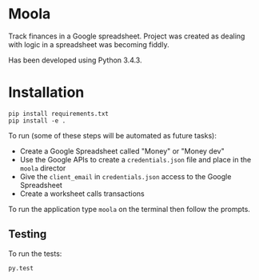 # Moola

Track finances in a Google spreadsheet. Project was created as dealing with logic in a spreadsheet was becoming fiddly.

Has been developed using Python 3.4.3.

# Installation
```
pip install requirements.txt
pip install -e .
```
To run (some of these steps will be automated as future tasks):
 - Create a Google Spreadsheet called "Money" or "Money dev"
 - Use the Google APIs to create a `credentials.json` file and place in the `moola` director
 - Give the `client_email` in `credentials.json` access to the Google Spreadsheet
 - Create a worksheet calls transactions

To run the application type `moola` on the terminal then follow the prompts.

## Testing

To run the tests:
```
py.test
```
